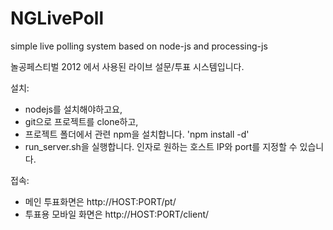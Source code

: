 NGLivePoll
==========

simple live polling system based on node-js and processing-js 

놀공페스티벌 2012 에서 사용된 라이브 설문/투표 시스템입니다.

설치:
  - nodejs를 설치해야하고요, 
  - git으로 프로젝트를 clone하고,
  - 프로젝트 폴더에서 관련 npm을 설치합니다. 'npm install -d'
  - run_server.sh을 실행합니다. 인자로 원하는 호스트 IP와 port를 지정할 수 있습니다.


접속:
  - 메인 투표화면은 http://HOST:PORT/pt/
  - 투표용 모바일 화면은 http://HOST:PORT/client/




 
